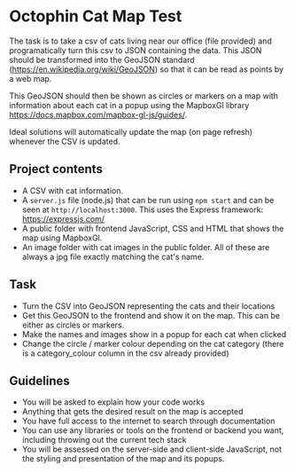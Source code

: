 # Octophin Cat Map Test

The task is to take a csv of cats living near our office (file provided) and programatically turn this csv to JSON containing the data. This JSON should be transformed into the GeoJSON standard (https://en.wikipedia.org/wiki/GeoJSON) so that it can be read as points by a web map.

This GeoJSON should then be shown as circles or markers on a map with information about each cat in a popup using the MapboxGl library https://docs.mapbox.com/mapbox-gl-js/guides/.

Ideal solutions will automatically update the map (on page refresh) whenever the CSV is updated.

## Project contents

* A CSV with cat information.
* A `server.js` file (node.js) that can be run using `npm start` and can be seen at `http://localhost:3000`. This uses the Express framework: https://expressjs.com/
* A public folder with frontend JavaScript, CSS and HTML that shows the map using MapboxGl.
* An image folder with cat images in the public folder. All of these are always a jpg file exactly matching the cat's name.

## Task

* Turn the CSV into GeoJSON representing the cats and their locations
* Get this GeoJSON to the frontend and show it on the map. This can be either as circles or markers. 
* Make the names and images show in a popup for each cat when clicked
* Change the circle / marker colour depending on the cat category (there is a category_colour column in the csv already provided)

## Guidelines

* You will be asked to explain how your code works
* Anything that gets the desired result on the map is accepted
* You have full access to the internet to search through documentation
* You can use any libraries or tools on the frontend or backend you want, including throwing out the current tech stack
* You will be assessed on the server-side and client-side JavaScript, not the styling and presentation of the map and its popups.
